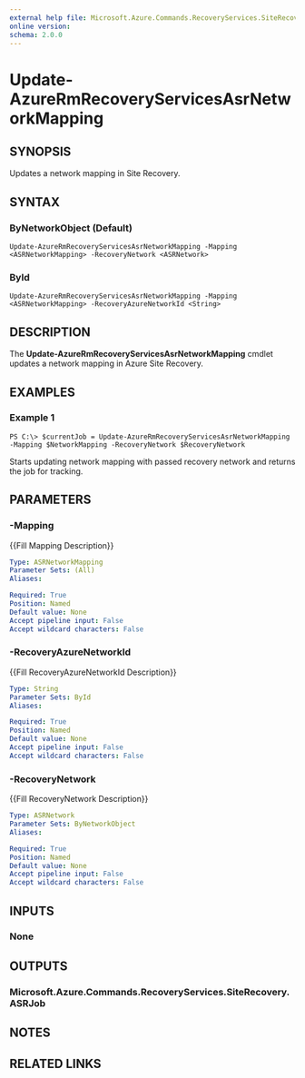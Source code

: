 ```yaml
---
external help file: Microsoft.Azure.Commands.RecoveryServices.SiteRecovery.dll-Help.xml
online version: 
schema: 2.0.0
---
```


# Update-AzureRmRecoveryServicesAsrNetworkMapping

## SYNOPSIS
Updates a network mapping in Site Recovery.

## SYNTAX

### ByNetworkObject (Default)
```
Update-AzureRmRecoveryServicesAsrNetworkMapping -Mapping <ASRNetworkMapping> -RecoveryNetwork <ASRNetwork>
```

### ById
```
Update-AzureRmRecoveryServicesAsrNetworkMapping -Mapping <ASRNetworkMapping> -RecoveryAzureNetworkId <String>
```

## DESCRIPTION
The **Update-AzureRmRecoveryServicesAsrNetworkMapping** cmdlet updates a network mapping in Azure Site Recovery.

## EXAMPLES

### Example 1
```
PS C:\> $currentJob = Update-AzureRmRecoveryServicesAsrNetworkMapping -Mapping $NetworkMapping -RecoveryNetwork $RecoveryNetwork
```

Starts updating network mapping with passed recovery network and returns the job for tracking.

## PARAMETERS

### -Mapping
{{Fill Mapping Description}}

```yaml
Type: ASRNetworkMapping
Parameter Sets: (All)
Aliases: 

Required: True
Position: Named
Default value: None
Accept pipeline input: False
Accept wildcard characters: False
```

### -RecoveryAzureNetworkId
{{Fill RecoveryAzureNetworkId Description}}

```yaml
Type: String
Parameter Sets: ById
Aliases: 

Required: True
Position: Named
Default value: None
Accept pipeline input: False
Accept wildcard characters: False
```

### -RecoveryNetwork
{{Fill RecoveryNetwork Description}}

```yaml
Type: ASRNetwork
Parameter Sets: ByNetworkObject
Aliases: 

Required: True
Position: Named
Default value: None
Accept pipeline input: False
Accept wildcard characters: False
```

## INPUTS

### None


## OUTPUTS

### Microsoft.Azure.Commands.RecoveryServices.SiteRecovery.ASRJob


## NOTES

## RELATED LINKS

